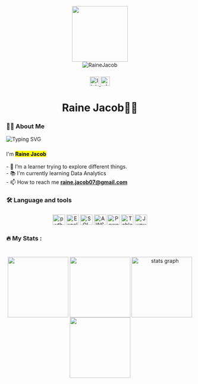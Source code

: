 <div align="center">
  <img height="150" src="https://camo.githubusercontent.com/4cb9b98860a01e6a93c5b3eb5fd5a0ae409731635562552752b75ff17b4b2167/68747470733a2f2f6d656469612e67697068792e636f6d2f6d656469612f4d3967624264396e6244724f5475314d71782f67697068792e676966"  />
</div>

<div align="center">
  <img src="https://komarev.com/ghpvc/?username=RaineJacob&amp;label=Profile%20views&amp;color=0e75b6&amp;style=flat" alt="RaineJacob" data-canonical-src="https://komarev.com/ghpvc/?username=RaineJacob&amp;label=Profile%20views&amp;color=0e75b6&amp;style=flat" style="max-width: 100%;">
</div>

###

<div align="center">

  <a href="https://www.linkedin.com/in/rainejacob" target="_blank">
    <img src="https://img.shields.io/static/v1?message=LinkedIn&logo=linkedin&label=&color=1877F2&logoColor=white&labelColor=&style=for-the-badge" height="25" alt="linkedin logo"  />
  </a>
 



  <a href="https://wa.me/919993018835" target="_blank">
    <img src="https://img.shields.io/static/v1?message=WhatsApp&logo=whatsapp&label=&color=1877F2&logoColor=white&labelColor=&style=for-the-badge" height="25" alt="whatsapp logo"  />
  </a>


</div>

###

<h1 align="center">Raine Jacob👩‍💻</h1>

###

<h3 align="left">👩‍💻  About Me</h3>
<img src="https://readme-typing-svg.demolab.com?font=Cascadia+Code&weight=800&duration=3500&pause=1000&color=1b6fec&vCenter=true&width=535&height=30&lines=Advanced+Excel+User.;Python+Developer.;Data+Visualizer.;+Database+Management" alt="Typing SVG" />

###

<p align="left">I'm <b><mark>Raine Jacob</mark></b><br><br>- 🔭 I’m a learner trying to explore different things. <br>- 📚 I'm currently learning Data Analytics<br>- 📫 How to reach me <b><a href="mailto:raine.jacob07@gmail.com">raine.jacob07@gmail.com</a></b></p>

###

<h3 align="left">🛠 Language and tools</h3>

###

<div align="center">
  <img src="https://blog.accredian.com/wp-content/uploads/2019/04/Python-logo.jpg" height="28" width="33" alt="python logo"  />

  <img src="https://static.vecteezy.com/system/resources/thumbnails/049/116/742/small_2x/microsoft-excel-icon-transparent-background-free-png.png" height="28" width="33" alt="Excel Logo"  />
  <img src="https://static.vecteezy.com/system/resources/thumbnails/036/044/336/small_2x/sql-database-icon-logo-design-ui-or-ux-app-png.png" height="28" width="33" alt="SQL logo"  />
  <img src="https://encrypted-tbn0.gstatic.com/images?q=tbn:ANd9GcQrX7yoCF0oIOFUDibu9uchgeyihc1pRCUOcQ&s" height="28" width="33" alt="AWS logo"  />
  <img src="https://www.google.com/url?sa=i&url=https%3A%2F%2Fseeklogo.com%2Fvector-logo%2F400711%2Fpower-bi-microsoft&psig=AOvVaw3Z72JaMzblCZeCf2QX1qjt&ust=1747497583671000&source=images&cd=vfe&opi=89978449&ved=0CBQQjRxqFwoTCPjBxv6tqI0DFQAAAAAdAAAAABAE" height="28" width="33" alt="Power BI logo"  />
  
  <img src="https://encrypted-tbn0.gstatic.com/images?q=tbn:ANd9GcS4lBiCBs6rfRVr7GMryzDw-LhHl3FCo6o4Gg&s" height="28" width="33" alt="Tableau logo"  />
  
  <img src="https://encrypted-tbn0.gstatic.com/images?q=tbn:ANd9GcSyEB8F5fXSJDp9gIkHVxPRriYyapk8-dMD1A&s" height="28" width="33" alt="Jupyter logo"  />

</div>

###

<h3 align="left">🔥   My Stats :</h3>

###

<br clear="both">

<div align="center">
  <img align="center" src="http://github-profile-summary-cards.vercel.app/api/cards/repos-per-language?username=RaineJacob&amp;theme=dark" height="163em" data-canonical-src="http://github-profile-summary-cards.vercel.app/api/cards/repos-per-language?username=RaineJacob&amp;theme=dark" style="max-width: 100%;">
<img align="center" src="http://github-profile-summary-cards.vercel.app/api/cards/most-commit-language?username=RaineJacob&amp;theme=dark" height="163em" data-canonical-src="http://github-profile-summary-cards.vercel.app/api/cards/most-commit-language?username=RaineJacob&amp;theme=dark" style="max-width: 100%;">
  <img align="center" src="https://github-readme-stats.vercel.app/api?username=RaineJacob&amp;hide_title=false&amp;hide_rank=false&amp;show_icons=true&amp;include_all_commits=true&amp;count_private=true&amp;disable_animations=false&amp;theme=dark&amp;locale=en&amp;hide_border=false&amp;order=1" height="163em" alt="stats graph" data-canonical-src="https://github-readme-stats.vercel.app/api?username=RaineJacob&amp;hide_title=false&amp;hide_rank=false&amp;show_icons=true&amp;include_all_commits=true&amp;count_private=true&amp;disable_animations=false&amp;theme=dark&amp;locale=en&amp;hide_border=false&amp;order=1" style="max-width: 100%;">
  <img align="center" src="https://github-profile-summary-cards.vercel.app/api/cards/profile-details?username=RaineJacob&amp;theme=dark" height="163em" data-canonical-src="http://github-profile-summary-cards.vercel.app/api/cards/profile-details?username=RaineJacob&amp;theme=dark" style="max-width: 100%;">
</div>

###
